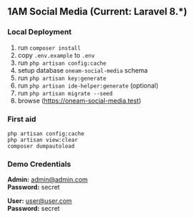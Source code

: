 ## 1AM Social Media (Current: Laravel 8.*)

### Local Deployment

1. run `composer install`
2. copy `.env.example` to `.env`
3. run `php artisan config:cache`
4. setup database `oneam-social-media` schema 
5. run `php artisan key:generate`
6. run `php artisan ide-helper:generate` (optional)
7. run `php artisan migrate --seed`
8. browse (https://oneam-social-media.test)

### First aid

````
php artisan config:cache
php artisan view:clear
composer dumpautoload
````

### Demo Credentials

**Admin:** admin@admin.com  
**Password:** secret

**User:** user@user.com  
**Password:** secret

